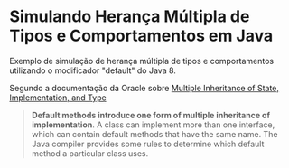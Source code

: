 # Simulando Herança Múltipla de Tipos e Comportamentos em Java

Exemplo de simulação de herança múltipla de tipos e comportamentos utilizando o modificador "default" do Java 8.

Segundo a documentação da Oracle sobre [Multiple Inheritance of State, Implementation, and Type](https://docs.oracle.com/javase/tutorial/java/IandI/multipleinheritance.html)

> **Default methods introduce one form of multiple inheritance of implementation**. A class can implement more than one interface, which can contain default methods that have the same name. The Java compiler provides some rules to determine which default method a particular class uses.
